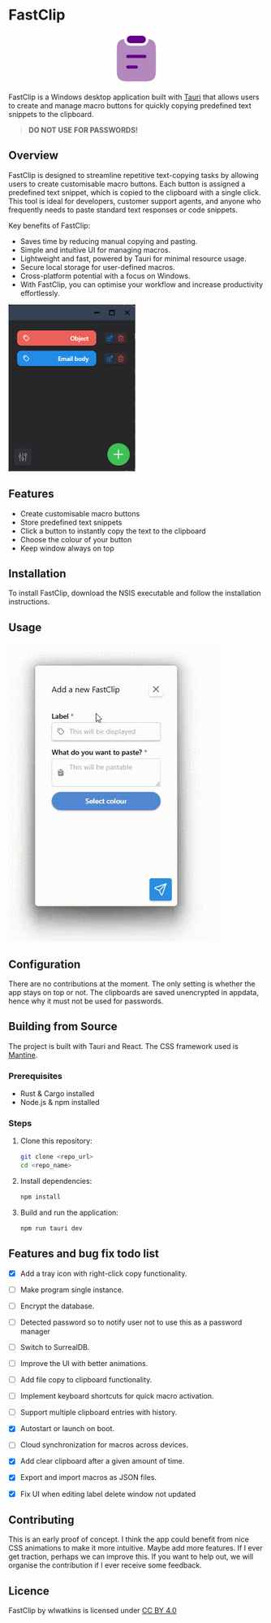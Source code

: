 # FastClip

<p align="center">
  <img src="src-tauri/icons/Square310x310Logo.png" width="100" alt="App Icon">
</p>

FastClip is a Windows desktop application built with [Tauri](https://tauri.app/) that allows users to create and manage macro buttons for quickly copying predefined text snippets to the clipboard.

>**DO NOT USE FOR PASSWORDS!**

## Overview

FastClip is designed to streamline repetitive text-copying tasks by allowing users to create customisable macro buttons. Each button is assigned a predefined text snippet, which is copied to the clipboard with a single click. This tool is ideal for developers, customer support agents, and anyone who frequently needs to paste standard text responses or code snippets.

Key benefits of FastClip:

- Saves time by reducing manual copying and pasting.
- Simple and intuitive UI for managing macros.
- Lightweight and fast, powered by Tauri for minimal resource usage.
- Secure local storage for user-defined macros.
- Cross-platform potential with a focus on Windows.
- With FastClip, you can optimise your workflow and increase productivity effortlessly.

![Screenshot](assets/images/screenshot.png)

## Features

- Create customisable macro buttons
- Store predefined text snippets
- Click a button to instantly copy the text to the clipboard
- Choose the colour of your button
- Keep window always on top

## Installation

To install FastClip, download the NSIS executable and follow the installation instructions.

## Usage

![Demonstration](assets/images/demonstration.gif)
## Configuration

There are no contributions at the moment. The only setting is whether the app stays on top or not.
The clipboards are saved unencrypted in appdata, hence why it must not be used for passwords.

## Building from Source

The project is built with Tauri and React. The CSS framework used is [Mantine](https://mantine.dev).

### Prerequisites

- Rust & Cargo installed
- Node.js & npm installed

### Steps

1. Clone this repository:
   ```sh
   git clone <repo_url>
   cd <repo_name>
   ```
2. Install dependencies:
   ```sh
   npm install
   ```
3. Build and run the application:
   ```sh
   npm run tauri dev
   ```

## Features and bug fix todo list

- [X] Add a tray icon with right-click copy functionality.
- [ ] Make program single instance.
- [ ] Encrypt the database.
- [ ] Detected password so to notify user not to use this as a password manager
- [ ] Switch to SurrealDB.
- [ ] Improve the UI with better animations.
- [ ] Add file copy to clipboard functionality.
- [ ] Implement keyboard shortcuts for quick macro activation.
- [ ] Support multiple clipboard entries with history.
- [X] Autostart or launch on boot.
- [ ] Cloud synchronization for macros across devices.
- [X] Add clear clipboard after a given amount of time.
- [X] Export and import macros as JSON files.
- [X] Fix UI when editing label delete window not updated


## Contributing

This is an early proof of concept. I think the app could benefit from nice CSS animations to make it more intuitive.
Maybe add more features. If I ever get traction, perhaps we can improve this.
If you want to help out, we will organise the contribution if I ever receive some feedback.

## Licence

 <p xmlns:cc="http://creativecommons.org/ns#" xmlns:dct="http://purl.org/dc/terms/"><span property="dct:title">FastClip</span> by <span property="cc:attributionName">wlwatkins</span> is licensed under <a href="https://creativecommons.org/licenses/by/4.0/?ref=chooser-v1" target="_blank" rel="license noopener noreferrer" style="display:inline-block;">CC BY 4.0<img style="height:22px!important;margin-left:3px;vertical-align:text-bottom;" src="https://mirrors.creativecommons.org/presskit/icons/cc.svg?ref=chooser-v1" alt=""><img style="height:22px!important;margin-left:3px;vertical-align:text-bottom;" src="https://mirrors.creativecommons.org/presskit/icons/by.svg?ref=chooser-v1" alt=""></a></p> 